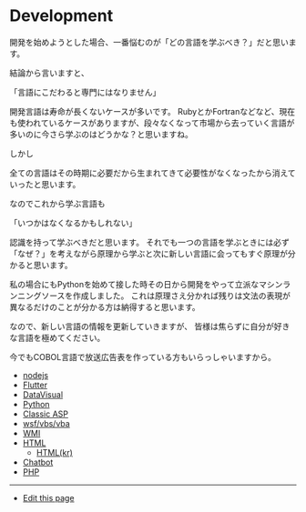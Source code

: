 # Development

開発を始めようとした場合、一番悩むのが「どの言語を学ぶべき？」だと思います。

結論から言いますと、

「言語にこだわると専門にはなりません」

開発言語は寿命が長くないケースが多いです。
RubyとかFortranなどなど、現在も使われているケースがありますが、段々なくなって市場から去っていく言語が多いのに今さら学ぶのはどうかな？と思いますね。

しかし

全ての言語はその時期に必要だから生まれてきて必要性がなくなったから消えていったと思います。

なのでこれから学ぶ言語も

「いつかはなくなるかもしれない」

認識を持って学ぶべきだと思います。
それでも一つの言語を学ぶときには必ず「なぜ？」を考えながら原理から学ぶと次に新しい言語に会ってもすぐ原理が分かると思います。

私の場合にもPythonを始めて接した時その日から開発をやって立派なマシンランニングソースを作成しました。
これは原理さえ分かれば残りは文法の表現が異なるだけのことが分かる方は納得すると思います。

なので、新しい言語の情報を更新していきますが、
皆様は焦らずに自分が好きな言語を極めてください。

今でもCOBOL言語で放送広告表を作っている方もいらっしゃいますから。


* [nodejs](https://github.com/LowyShin/KnowledgeBase/tree/master/wiki/nodejs)
* [Flutter](https://github.com/LowyShin/KnowledgeBase/tree/master/wiki/flutter)
* [DataVisual](https://observablehq.com/@d3/gallery)
* [Python](https://github.com/LowyShin/KnowledgeBase/wiki/Python)
* [Classic ASP](https://github.com/LowyShin/ClassicASP/wiki)
* [wsf/vbs/vba](https://github.com/LowyShin/ClassicASP/wiki/wsf)
* [WMI](WMI)
* [HTML](https://github.com/LowyShin/KnowledgeBase/wiki/HTML)
  * [HTML(kr)](https://talklowykr.blogspot.com/2021/01/html-1-html.html)
* [Chatbot](https://github.com/LowyShin/KnowledgeBase/blob/master/wiki/AI/Chatbot.md)
* [PHP](https://github.com/LowyShin/KnowledgeBase/blob/master/wiki/PHP/README.md)


----

* [Edit this page](https://github.com/LowyShin/KnowledgeBase/tree/master/wiki/Dev)
